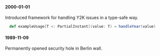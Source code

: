 
#### 2000-01-01
Introduced framework for handling Y2K issues in a type-safe way.

```scala
  def exampleUsage[T <: PartialInstant](value: T) = handleYear(value)
```

#### 1989-11-09
Permanently opened security hole in Berlin wall.

